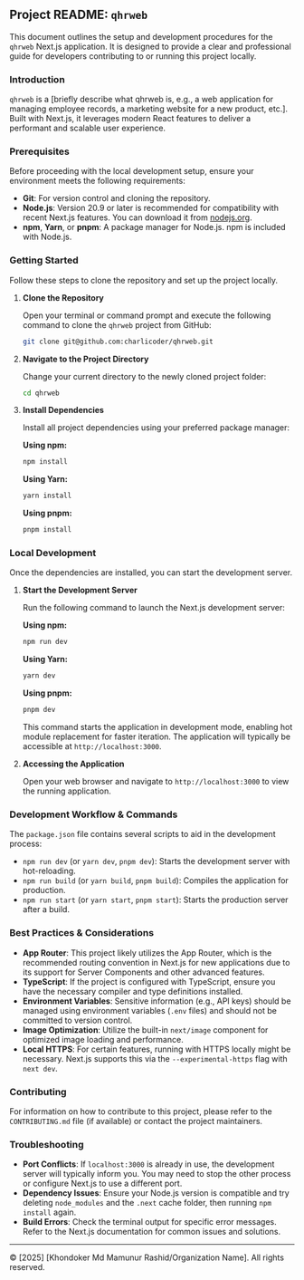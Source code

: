 ## Project README: `qhrweb`

This document outlines the setup and development procedures for the `qhrweb` Next.js application. It is designed to provide a clear and professional guide for developers contributing to or running this project locally.

### Introduction

`qhrweb` is a [briefly describe what qhrweb is, e.g., a web application for managing employee records, a marketing website for a new product, etc.]. Built with Next.js, it leverages modern React features to deliver a performant and scalable user experience.

### Prerequisites

Before proceeding with the local development setup, ensure your environment meets the following requirements:

*   **Git**: For version control and cloning the repository.
*   **Node.js**: Version 20.9 or later is recommended for compatibility with recent Next.js features. You can download it from [nodejs.org](https://nodejs.org/).
*   **npm**, **Yarn**, or **pnpm**: A package manager for Node.js. npm is included with Node.js.

### Getting Started

Follow these steps to clone the repository and set up the project locally.

1.  **Clone the Repository**

    Open your terminal or command prompt and execute the following command to clone the `qhrweb` project from GitHub:

    ```bash
    git clone git@github.com:charlicoder/qhrweb.git
    ```

2.  **Navigate to the Project Directory**

    Change your current directory to the newly cloned project folder:

    ```bash
    cd qhrweb
    ```

3.  **Install Dependencies**

    Install all project dependencies using your preferred package manager:

    **Using npm:**
    ```bash
    npm install
    ```

    **Using Yarn:**
    ```bash
    yarn install
    ```

    **Using pnpm:**
    ```bash
    pnpm install
    ```

### Local Development

Once the dependencies are installed, you can start the development server.

1.  **Start the Development Server**

    Run the following command to launch the Next.js development server:

    **Using npm:**
    ```bash
    npm run dev
    ```

    **Using Yarn:**
    ```bash
    yarn dev
    ```

    **Using pnpm:**
    ```bash
    pnpm dev
    ```

    This command starts the application in development mode, enabling hot module replacement for faster iteration. The application will typically be accessible at `http://localhost:3000`.

2.  **Accessing the Application**

    Open your web browser and navigate to `http://localhost:3000` to view the running application.

### Development Workflow & Commands

The `package.json` file contains several scripts to aid in the development process:

*   `npm run dev` (or `yarn dev`, `pnpm dev`): Starts the development server with hot-reloading.
*   `npm run build` (or `yarn build`, `pnpm build`): Compiles the application for production.
*   `npm run start` (or `yarn start`, `pnpm start`): Starts the production server after a build.

### Best Practices & Considerations

*   **App Router**: This project likely utilizes the App Router, which is the recommended routing convention in Next.js for new applications due to its support for Server Components and other advanced features.
*   **TypeScript**: If the project is configured with TypeScript, ensure you have the necessary compiler and type definitions installed.
*   **Environment Variables**: Sensitive information (e.g., API keys) should be managed using environment variables (`.env` files) and should not be committed to version control.
*   **Image Optimization**: Utilize the built-in `next/image` component for optimized image loading and performance.
*   **Local HTTPS**: For certain features, running with HTTPS locally might be necessary. Next.js supports this via the `--experimental-https` flag with `next dev`.

### Contributing

For information on how to contribute to this project, please refer to the `CONTRIBUTING.md` file (if available) or contact the project maintainers.

### Troubleshooting

*   **Port Conflicts**: If `localhost:3000` is already in use, the development server will typically inform you. You may need to stop the other process or configure Next.js to use a different port.
*   **Dependency Issues**: Ensure your Node.js version is compatible and try deleting `node_modules` and the `.next` cache folder, then running `npm install` again.
*   **Build Errors**: Check the terminal output for specific error messages. Refer to the Next.js documentation for common issues and solutions.

---
© [2025] [Khondoker Md Mamunur Rashid/Organization Name]. All rights reserved.